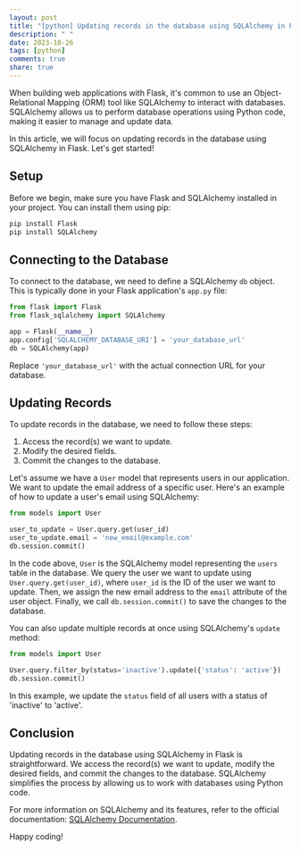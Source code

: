 ```yaml
---
layout: post
title: "[python] Updating records in the database using SQLAlchemy in Flask"
description: " "
date: 2023-10-26
tags: [python]
comments: true
share: true
---
```


When building web applications with Flask, it's common to use an Object-Relational Mapping (ORM) tool like SQLAlchemy to interact with databases. SQLAlchemy allows us to perform database operations using Python code, making it easier to manage and update data.

In this article, we will focus on updating records in the database using SQLAlchemy in Flask. Let's get started!

## Setup

Before we begin, make sure you have Flask and SQLAlchemy installed in your project. You can install them using pip:

```python
pip install Flask
pip install SQLAlchemy
```

## Connecting to the Database

To connect to the database, we need to define a SQLAlchemy `db` object. This is typically done in your Flask application's `app.py` file:

```python
from flask import Flask
from flask_sqlalchemy import SQLAlchemy

app = Flask(__name__)
app.config['SQLALCHEMY_DATABASE_URI'] = 'your_database_url'
db = SQLAlchemy(app)
```

Replace `'your_database_url'` with the actual connection URL for your database.

## Updating Records

To update records in the database, we need to follow these steps:

1. Access the record(s) we want to update.
2. Modify the desired fields.
3. Commit the changes to the database.

Let's assume we have a `User` model that represents users in our application. We want to update the email address of a specific user. Here's an example of how to update a user's email using SQLAlchemy:

```python
from models import User

user_to_update = User.query.get(user_id)
user_to_update.email = 'new_email@example.com'
db.session.commit()
```

In the code above, `User` is the SQLAlchemy model representing the `users` table in the database. We query the user we want to update using `User.query.get(user_id)`, where `user_id` is the ID of the user we want to update. Then, we assign the new email address to the `email` attribute of the user object. Finally, we call `db.session.commit()` to save the changes to the database.

You can also update multiple records at once using SQLAlchemy's `update` method:

```python
from models import User

User.query.filter_by(status='inactive').update({'status': 'active'})
db.session.commit()
```

In this example, we update the `status` field of all users with a status of 'inactive' to 'active'.

## Conclusion

Updating records in the database using SQLAlchemy in Flask is straightforward. We access the record(s) we want to update, modify the desired fields, and commit the changes to the database. SQLAlchemy simplifies the process by allowing us to work with databases using Python code.

For more information on SQLAlchemy and its features, refer to the official documentation: [SQLAlchemy Documentation](https://www.sqlalchemy.org/doc/).

Happy coding!